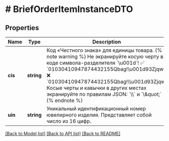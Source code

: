 # # BriefOrderItemInstanceDTO

## Properties

Name | Type | Description | Notes
------------ | ------------- | ------------- | -------------
**cis** | **string** | Код «Честного знака» для единицы товара.  {% note warning %}  Не экранируйте косую черту в коде символа-разделителя &#x60;\\u001d&#x60;!  ✅ &#x60;01030410947874432155Qbag!\\u001d93Zjqw&#x60;  ❌ &#x60;01030410947874432155Qbag!\\\\u001d93Zjqw&#x60;  Косые черты и кавычки в других местах экранируйте по правилам JSON: &#x60;\\\\&#x60; и &#x60;\\\&quot;&#x60;  {% endnote %} | [optional]
**uin** | **string** | Уникальный идентификационный номер ювелирного изделия.  Представляет собой число из 16 цифр. | [optional]

[[Back to Model list]](../../README.md#models) [[Back to API list]](../../README.md#endpoints) [[Back to README]](../../README.md)
